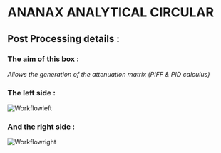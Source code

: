 # ANANAX ANALYTICAL CIRCULAR
## Post Processing details :
### The aim of this box :
*Allows the generation of the attenuation matrix (PIFF & PID calculus)*

### The left side :

![Workflowleft](https://user-images.githubusercontent.com/45098441/86544126-a703e680-bf24-11ea-998d-981204cad066.JPG)

### And the right side :

![Workflowright](https://user-images.githubusercontent.com/45098441/86544127-a79c7d00-bf24-11ea-87cd-4d665ef611f9.JPG)
